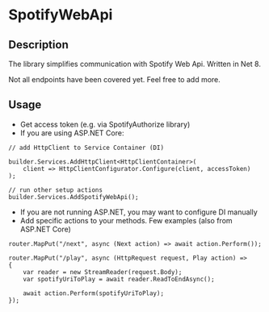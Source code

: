 # SpotifyWebApi

## Description

The library simplifies communication with Spotify Web Api. Written in Net 8.

Not all endpoints have been covered yet. Feel free to add more.

## Usage

* Get access token (e.g. via SpotifyAuthorize library)
* If you are using ASP.NET Core:
```
// add HttpClient to Service Container (DI)

builder.Services.AddHttpClient<HttpClientContainer>(
    client => HttpClientConfigurator.Configure(client, accessToken)
);

// run other setup actions
builder.Services.AddSpotifyWebApi();
```
* If you are not running ASP.NET, you may want to configure DI manually
* Add specific actions to your methods. Few examples (also from ASP.NET Core)
```
router.MapPut("/next", async (Next action) => await action.Perform());

router.MapPut("/play", async (HttpRequest request, Play action) =>
{
    var reader = new StreamReader(request.Body);
    var spotifyUriToPlay = await reader.ReadToEndAsync();

    await action.Perform(spotifyUriToPlay);
});
```
